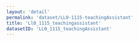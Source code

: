 ```yaml
---
layout: 'detail'
permalink: 'dataset/LL0-1115-teachingAssistant'
title: 'Ll0_1115_teachingassistant'
datasetID: 'LL0_1115_teachingAssistant'
---
```

